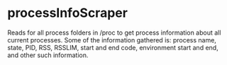 # processInfoScraper
Reads for all process folders in /proc to get process information about all current processes. Some of the information gathered is: process name, state, PID, RSS, RSSLIM, start and end code, environment start and end, and other such information. 
